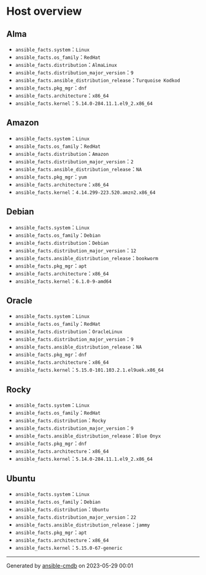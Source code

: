 Host overview
===================

Alma
-------------------

* `ansible_facts.system`：`Linux`
* `ansible_facts.os_family`：`RedHat`
* `ansible_facts.distribution`：`AlmaLinux`
* `ansible_facts.distribution_major_version`：`9`
* `ansible_facts.ansible_distribution_release`：`Turquoise Kodkod`
* `ansible_facts.pkg_mgr`：`dnf`
* `ansible_facts.architecture`：`x86_64`
* `ansible_facts.kernel`：`5.14.0-284.11.1.el9_2.x86_64`

Amazon
-------------------

* `ansible_facts.system`：`Linux`
* `ansible_facts.os_family`：`RedHat`
* `ansible_facts.distribution`：`Amazon`
* `ansible_facts.distribution_major_version`：`2`
* `ansible_facts.ansible_distribution_release`：`NA`
* `ansible_facts.pkg_mgr`：`yum`
* `ansible_facts.architecture`：`x86_64`
* `ansible_facts.kernel`：`4.14.299-223.520.amzn2.x86_64`

Debian
-------------------

* `ansible_facts.system`：`Linux`
* `ansible_facts.os_family`：`Debian`
* `ansible_facts.distribution`：`Debian`
* `ansible_facts.distribution_major_version`：`12`
* `ansible_facts.ansible_distribution_release`：`bookworm`
* `ansible_facts.pkg_mgr`：`apt`
* `ansible_facts.architecture`：`x86_64`
* `ansible_facts.kernel`：`6.1.0-9-amd64`

Oracle
-------------------

* `ansible_facts.system`：`Linux`
* `ansible_facts.os_family`：`RedHat`
* `ansible_facts.distribution`：`OracleLinux`
* `ansible_facts.distribution_major_version`：`9`
* `ansible_facts.ansible_distribution_release`：`NA`
* `ansible_facts.pkg_mgr`：`dnf`
* `ansible_facts.architecture`：`x86_64`
* `ansible_facts.kernel`：`5.15.0-101.103.2.1.el9uek.x86_64`

Rocky
-------------------

* `ansible_facts.system`：`Linux`
* `ansible_facts.os_family`：`RedHat`
* `ansible_facts.distribution`：`Rocky`
* `ansible_facts.distribution_major_version`：`9`
* `ansible_facts.ansible_distribution_release`：`Blue Onyx`
* `ansible_facts.pkg_mgr`：`dnf`
* `ansible_facts.architecture`：`x86_64`
* `ansible_facts.kernel`：`5.14.0-284.11.1.el9_2.x86_64`

Ubuntu
-------------------

* `ansible_facts.system`：`Linux`
* `ansible_facts.os_family`：`Debian`
* `ansible_facts.distribution`：`Ubuntu`
* `ansible_facts.distribution_major_version`：`22`
* `ansible_facts.ansible_distribution_release`：`jammy`
* `ansible_facts.pkg_mgr`：`apt`
* `ansible_facts.architecture`：`x86_64`
* `ansible_facts.kernel`：`5.15.0-67-generic`

---------------

Generated by [ansible-cmdb](https://github.com/fboender/ansible-cmdb) on 2023-05-29 00:01
